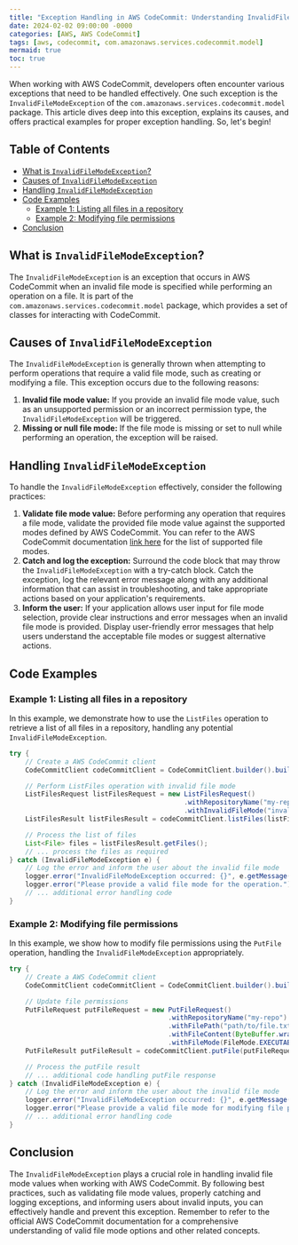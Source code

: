 ```yaml
---
title: "Exception Handling in AWS CodeCommit: Understanding InvalidFileModeException"
date: 2024-02-02 09:00:00 -0000
categories: [AWS, AWS CodeCommit]
tags: [aws, codecommit, com.amazonaws.services.codecommit.model]
mermaid: true
toc: true
---
```



When working with AWS CodeCommit, developers often encounter various exceptions that need to be handled effectively. One such exception is the `InvalidFileModeException` of the `com.amazonaws.services.codecommit.model` package. This article dives deep into this exception, explains its causes, and offers practical examples for proper exception handling. So, let's begin!

## Table of Contents
- [What is `InvalidFileModeException`?](#what-is-invalidfilemodeexception)
- [Causes of `InvalidFileModeException`](#causes-of-invalidfilemodeexception)
- [Handling `InvalidFileModeException`](#handling-invalidfilemodeexception)
- [Code Examples](#code-examples)
  - [Example 1: Listing all files in a repository](#example-1-listing-all-files-in-a-repository)
  - [Example 2: Modifying file permissions](#example-2-modifying-file-permissions)
- [Conclusion](#conclusion)

## What is `InvalidFileModeException`?
The `InvalidFileModeException` is an exception that occurs in AWS CodeCommit when an invalid file mode is specified while performing an operation on a file. It is part of the `com.amazonaws.services.codecommit.model` package, which provides a set of classes for interacting with CodeCommit.

## Causes of `InvalidFileModeException`
The `InvalidFileModeException` is generally thrown when attempting to perform operations that require a valid file mode, such as creating or modifying a file. This exception occurs due to the following reasons:
1. **Invalid file mode value:** If you provide an invalid file mode value, such as an unsupported permission or an incorrect permission type, the `InvalidFileModeException` will be triggered.
2. **Missing or null file mode:** If the file mode is missing or set to null while performing an operation, the exception will be raised.

## Handling `InvalidFileModeException`
To handle the `InvalidFileModeException` effectively, consider the following practices:
1. **Validate file mode value:** Before performing any operation that requires a file mode, validate the provided file mode value against the supported modes defined by AWS CodeCommit. You can refer to the AWS CodeCommit documentation [link here](https://docs.aws.amazon.com/codecommit/latest/APIReference/welcome.html) for the list of supported file modes.
2. **Catch and log the exception:** Surround the code block that may throw the `InvalidFileModeException` with a try-catch block. Catch the exception, log the relevant error message along with any additional information that can assist in troubleshooting, and take appropriate actions based on your application's requirements.
3. **Inform the user:** If your application allows user input for file mode selection, provide clear instructions and error messages when an invalid file mode is provided. Display user-friendly error messages that help users understand the acceptable file modes or suggest alternative actions.

## Code Examples

### Example 1: Listing all files in a repository
In this example, we demonstrate how to use the `ListFiles` operation to retrieve a list of all files in a repository, handling any potential `InvalidFileModeException`.

```java
try {
    // Create a AWS CodeCommit client
    CodeCommitClient codeCommitClient = CodeCommitClient.builder().build();

    // Perform ListFiles operation with invalid file mode
    ListFilesRequest listFilesRequest = new ListFilesRequest()
                                            .withRepositoryName("my-repo")
                                            .withInvalidFileMode("invalid-mode");
    ListFilesResult listFilesResult = codeCommitClient.listFiles(listFilesRequest);

    // Process the list of files
    List<File> files = listFilesResult.getFiles();
    // ... process the files as required
} catch (InvalidFileModeException e) {
    // Log the error and inform the user about the invalid file mode
    logger.error("InvalidFileModeException occurred: {}", e.getMessage());
    logger.error("Please provide a valid file mode for the operation.");
    // ... additional error handling code
}
```

### Example 2: Modifying file permissions
In this example, we show how to modify file permissions using the `PutFile` operation, handling the `InvalidFileModeException` appropriately.

```java
try {
    // Create a AWS CodeCommit client
    CodeCommitClient codeCommitClient = CodeCommitClient.builder().build();

    // Update file permissions
    PutFileRequest putFileRequest = new PutFileRequest()
                                        .withRepositoryName("my-repo")
                                        .withFilePath("path/to/file.txt")
                                        .withFileContent(ByteBuffer.wrap("Updated content".getBytes()))
                                        .withFileMode(FileMode.EXECUTABLE); // Provide a valid file mode
    PutFileResult putFileResult = codeCommitClient.putFile(putFileRequest);

    // Process the putFile result
    // ... additional code handling putFile response
} catch (InvalidFileModeException e) {
    // Log the error and inform the user about the invalid file mode
    logger.error("InvalidFileModeException occurred: {}", e.getMessage());
    logger.error("Please provide a valid file mode for modifying file permissions.");
    // ... additional error handling code
}
```

## Conclusion
The `InvalidFileModeException` plays a crucial role in handling invalid file mode values when working with AWS CodeCommit. By following best practices, such as validating file mode values, properly catching and logging exceptions, and informing users about invalid inputs, you can effectively handle and prevent this exception. Remember to refer to the official AWS CodeCommit documentation for a comprehensive understanding of valid file mode options and other related concepts.